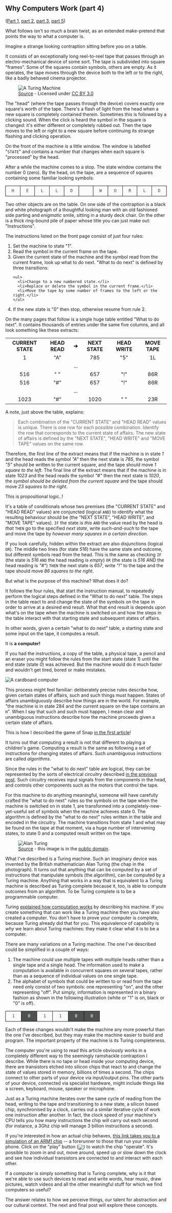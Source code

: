 <!--
.. title: Automated Rule Following Machines
.. slug: why-computers-4
.. date: 2021-05-27 08:30:00 UTC+01:00
.. tags: 
.. category: 
.. link: 
.. description: 
.. type: text
.. author: Nicholas H.Tollervey
-->

<style>
.tape td {
    border: 1px solid black;
    width: 2em;
    height: 2em;
    color: #fafafa;
    background: #4F5151;
}

.on {
    border: 1px solid black;
    width: 2em;
    height: 2em;
    color: #4F5151 !important;
    background: #fafafa !important;
}

table td, table th {
    text-align: center;
}
</style>

## Why Computers Work (part 4) 

([Part 1](/article/why-computers-1/),
[part 2](/article/why-computers-2/),
[part 3](/article/why-computers-3/),
[part 5](/article/why-computers-5/))

What follows isn't so much a brain twist, as an extended make-pretend that
points the way to what a computer is.

Imagine a strange looking contraption sitting before you on a table.

It consists of an exceptionally long reel-to-reel tape that passes through an
electro-mechanical device of some sort. The tape is subdivided into square
"frames". Some of the squares contain symbols, others are empty. As it
operates, the tape moves through the device both to the left or to the right,
like a badly behaved cinema projector.

<figure>
<img src="/images/turing_machine.jpg" alt="A Turing Machine"/>
<figcaption>
  <a href="https://commons.wikimedia.org/wiki/File:Turing_Machine_Model_Davey_2012.jpg" target="_blank">Source</a>
  - Licensed under
  <a href="https://creativecommons.org/licenses/by/3.0/deed.en" target="_blank">CC BY 3.0</a>
</figure>

The "head" (where the tape passes through the device) covers exactly one
square's worth of the tape. There's a flash of light from the head when a new
square is completely contained therein. Sometimes this is followed by a
clicking sound. When the click is heard the symbol in the square is changed:
it's either different or completely rubbed out. Then the tape moves to the left
or right to a new square before continuing its strange flashing and clicking
operation.

On the front of the machine is a little window. The window is labelled
"`STATE`" and contains a number that changes when each square is "processed" by
the head.

After a while the machine comes to a stop. The state window contains the number
0 (zero). By the head, on the tape, are a sequence of squares containing some
familiar looking symbols:

<table class="tape">
    <tr>
        <td class="on">
            <code>H</code>
        </td>
        <td class="on">
            <code>E</code>
        </td>
        <td class="on">
            <code>L</code>
        </td>
        <td class="on">
            <code>L</code>
        </td>
        <td class="on">
            <code>O</code>
        </td>
        <td class="on">
            <code>&nbsp;</code>
        </td>
        <td class="on">
            <code>W</code>
        </td>
        <td class="on">
            <code>O</code>
        </td>
        <td class="on">
            <code>R</code>
        </td>
        <td class="on">
            <code>L</code>
        </td>
        <td class="on">
            <code>D</code>
        </td>
    </tr>
</table>

Two other objects are on the table. On one side of the contraption is a black
and white photograph of a thoughtful looking man with an old fashioned side
parting and _enigmatic_ smile, sitting in a sturdy deck chair. On the other is
a thick ring-bound pile of paper whose title you can just make out:
"Instructions".

The instructions listed on the front page consist of just four rules:

<ol>
  <li>Set the machine to state "1".</li>
  <li>Read the symbol in the current frame on the tape.</li>
  <li>Given the current state of the machine and the symbol read from the
  current frame, look up what to do next. "What to do next" is defined by three
  transitions:

    <ul>
      <li>Change to a new numbered state.</li>
      <li>Replace or delete the symbol in the current frame.</li>
      <li>Move the tape by some number of frames to the left or the right.</li>
    </ul>

  </li>
  <li>If the new state is "0" then stop, otherwise resume from rule 2.</li>
</ol>

On the many pages that follow is a single huge table entitled "What to do
next". It contains thousands of entries under the same five columns, and all
look something like these extracts:

<table>
    <tr>
        <th>CURRENT STATE</th>
        <th>HEAD READ</th>
        <th>&#10132;</th>
        <th>NEXT STATE</th>
        <th>HEAD WRITE</th>
        <th>MOVE TAPE</th>
    </tr>
    <tr>
        <td>1</td>
        <td>"A"</td>
        <td></td>
        <td>785</td>
        <td>"5"</td>
        <td>1L</td>
    </tr>
    <tr>
        <td>&nbsp;</td>
        <td></td>
        <td>...</td>
        <td></td>
        <td></td>
        <td></td>
    </tr>
    <tr>
        <td>516</td>
        <td>" "</td>
        <td></td>
        <td>657</td>
        <td>"!"</td>
        <td>86R</td>
    </tr>
    <tr>
        <td>516</td>
        <td>"#"</td>
        <td></td>
        <td>657</td>
        <td>"!"</td>
        <td>86R</td>
    </tr>
    <tr>
        <td>&nbsp;</td>
        <td></td>
        <td>...</td>
        <td></td>
        <td></td>
        <td></td>
    </tr>
    <tr>
        <td>1023</td>
        <td>"#"</td>
        <td></td>
        <td>1020</td>
        <td>" "</td>
        <td>23R</td>
    </tr>
</table>

A note, just above the table, explains:

> Each combination of the "CURRENT STATE" and "HEAD READ" values is unique.
> There is one row for each possible combination. Identify the row that
> corresponds to the current state of affairs. The new state of affairs is
> defined by the "NEXT STATE", "HEAD WRITE" and "MOVE TAPE" values on the same
> row.

Therefore, the first line of the extract means that if the machine is in state
_1_ and the head reads the symbol _"A"_ then the next state is _785_, the
symbol _"5"_ should be written to the current square, and the tape should
move _1 square to the left_. The final line of the extract means that if the
machine is in state _1023_ and the head reads the symbol _"#"_ then the next
state is _1020_, the _symbol should be deleted from the current square_ and
the tape should move _23 squares to the right_.

This is propositional logic..!

It's a table of conditionals whose two premises (the "CURRENT STATE" and
"HEAD READ" values) are conjuncted (logical `AND`) to identify what the
resulting behaviour should be (the "NEXT STATE", "HEAD WRITE", and "MOVE TAPE"
values). `IF` the state is _this_ `AND` the value read by the head is _that_
`THEN` go to the specified _next state_, write _such-and-such_ to the tape and
move the tape by _however many squares in a certain direction_.

If you look carefully, hidden within the extract are also disjunctions (logical
`OR`). The middle two lines (for state _516_) have the same state and outcome,
but different symbols read from the head. This is the same as checking `IF`
(the state is _516_ `AND` the head reading is _empty_) `OR` (the state is _516_
AND the head reading is _"#"_) `THEN` the next state is _657_, write _"!"_ to
the tape and the tape should move _86 squares to the right_.

But what is the purpose of this machine? What does it do?

It follows the four rules, that start the instruction manual, to repeatedly
perform the logical steps defined in the "What to do next" table. The steps in
the table react to and change the state of the symbols on the tape in order
to arrive at a desired end result. What that end result is depends upon what's
on the tape when the machine is switched on and how the steps in the table
interact with that starting state and subsequent states of affairs.

In other words, given a certain "what to do next" table, a starting state and
some input on the tape, it computes a result.

It is **a computer!**

If you had the instructions, a copy of the table, a physical tape, a pencil and
an eraser you might follow the rules from the start state (state _1_) until the
end state (state _0_) was achieved. But the machine would do it much faster and
wouldn't get tired, bored or make mistakes.

![A cardboard computer](/images/cardboard_computer.jpg)

This process might feel familiar: deliberately precise rules describe how,
given certain states of affairs, such and such things must happen. States of
affairs unambiguously describe how things are in the world. For example, "the
machine is in state 284 and the current square on the tape contains an `H`".
When I say that such and such must happen, I mean clear and unambiguous
instructions describe how the machine proceeds given a certain state of
affairs.

This is how I described the game of Snap [in the first article](/article/why-computers-1#rules_of_snap)!

It turns out that computing a result is not that different to playing a
children's game. Computing a result is the same as following a set of
instructions for changing states of affairs. Such unambiguous instructions
are called _algorithms_.

Since the rules in the "what to do next" table are logical, they can be 
represented by the sorts of electrical circuitry described
[in the previous post](/article/why-computers-3). Such circuitry receives input
signals from the components in the head, and controls other components such as
the motors that control the tape.

For this machine to do anything meaningful, someone will have carefully
crafted the "what to do next" rules so the symbols on the tape when the machine
is switched on in state 1, are transformed into a completely-new-yet-useful
set of symbols when the machine achieves state 0. The algorithm is defined by
the "what to do next" rules written in the table and encoded in the
circuitry. The machine transitions from state 1 and what may be found on the
tape at that moment, via a huge number of intervening states, to state 0 and a
computed result written on the tape.

<figure>
<img src="/images/alan_turing.jpg" alt="Alan Turing"/>
<figcaption>
  <a href="https://commons.wikimedia.org/wiki/File:Alan_Turing_az_1930-as_%C3%A9vekben.jpg" target="_blank">Source</a>
  - this image is in the
  <a href="https://en.wikipedia.org/wiki/Public_domain" target="_blank">public domain</a>.
</figure>

What I've described is a Turing machine. Such an imaginary device was invented
by the British mathematician Alan Turing (the chap in the photograph). It turns
out that anything that can be computed by a set of instructions that manipulate
symbols (the algorithm), can be computed by a Turing machine. Anything that
works in a way that is equivalent to a Turing machine is described as Turing
complete because it, too, is able to compute outcomes from an algorithm. To be
Turing complete is to be a programmable computer.

<p>Turing
<a href="https://londmathsoc.onlinelibrary.wiley.com/doi/pdf/10.1112/plms/s2-42.1.230" target="_blank">explained how computation works</a>
by describing his machine. If you create something that can work like a Turing
machine then you have also created a computer. You don't have to prove your
computer is complete, because Turing already did that for you. This equivalence
of capability is <em>why</em> we learn about Turing machines: they make it
clear what it is to be a computer.</p>

There are many variations on a Turing machine. The one I've described could be
simplified in a couple of ways:

1. The machine could use multiple tapes with multiple heads rather than a
   single tape and a single head. The information used to make a computation
   is available in concurrent squares on several tapes, rather than as a
   sequence of individual values on one single tape.
2. The alphabet of symbols that could be written to or read from the tape
   need only consist of two symbols: one representing "on", and the other
   representing "off". Put simply, information is represented in a binary
   fashion as shown in the following illustration (white or "1" is on, black or
   "0" is off).

<table class="tape">
    <tr>
        <td class="on">
            <code>1</code>
        </td>
        <td>
            <code>0</code>
        </td>
        <td class="on">
            <code>1</code>
        </td>
        <td class="on">
            <code>1</code>
        </td>
        <td>
            <code>0</code>
        </td>
        <td>
            <code>0</code>
        </td>
    </tr>
</table>

Each of these changes wouldn't make the machine any more powerful than the one
I've described, but they may make the machine easier to build and program. The
important property of the machine is its Turing completeness.

The computer you're using to read this article obviously works in a completely
different way to the seemingly ramshackle contraption I describe. While there
is no tape or head inside your computing device, there are transistors
etched into silicon chips that react to and change the state of values stored
in memory, billions of times a second. The chips connect to other parts of your
device via input/output pins. The other parts of your device, connected via
specialist hardware, might include things like a screen, keyboard, mouse,
speaker or microphone.

Just as a Turing machine iterates over the same cycle of reading from the head,
writing to the tape and transitioning to a new state, a silicon based chip,
synchronised by a clock, carries out a similar iterative cycle of work one
instruction after another. In fact, the clock speed of your machine's CPU tells
you how many instructions the chip will carry out each second (for instance, a
3Ghz chip will manage 3 billion instructions a second).

<p>If you're interested in how an actual chip behaves,
<a href=" http://www.visual6502.org/sim/varm/armgl.html" target="_blank">this
link takes you to a simulation of an ARM1 chip</a> -- a forerunner to those
that run your mobile phone. Click on the "play" button
(<img src="/images/play.png" target="_blank" style="display: inline;vertical-align: middle;"/>)
to watch the chip "operate". It's possible to zoom in and out, move around,
speed up or slow down the clock and see how individual transistors are
connected to and interact with each other.</p>

If a computer is simply something that is Turing complete, why is it that we're
able to use such devices to read and write words, hear music, draw pictures,
watch videos and all the other meaningful stuff for which we find computers so
useful?

The answer relates to how we perceive things, our talent for abstraction and
our cultural context. The next and final post will explore these concepts.
